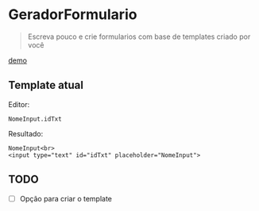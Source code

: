 # GeradorFormulario
> Escreva pouco e crie formularios com base de templates criado por você

[demo](https://viniceosm.github.io/GeradorFormulario/)

## Template atual
Editor:

``
NomeInput.idTxt
``

Resultado:
```
NomeInput<br>
<input type="text" id="idTxt" placeholder="NomeInput">
```

## TODO
- [ ] Opção para criar o template
